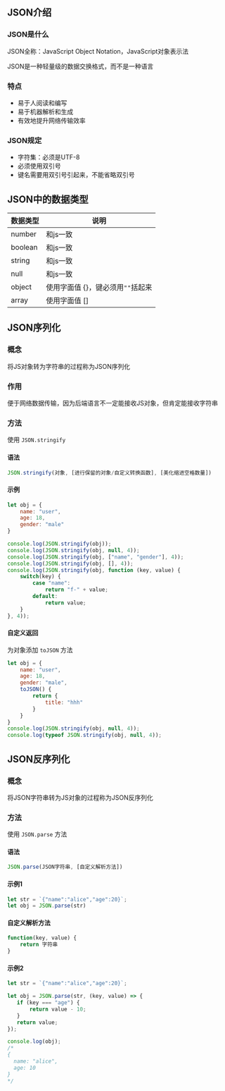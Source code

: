 ## JSON介绍

### JSON是什么

JSON全称：JavaScript Object Notation，JavaScript对象表示法

JSON是一种轻量级的数据交换格式，而不是一种语言

### 特点

* 易于人阅读和编写
* 易于机器解析和生成
* 有效地提升网络传输效率

### JSON规定

* 字符集：必须是UTF-8
* 必须使用双引号
* 键名需要用双引号引起来，不能省略双引号



## JSON中的数据类型

| 数据类型 | 说明                              |
| -------- | --------------------------------- |
| number   | 和js一致                          |
| boolean  | 和js一致                          |
| string   | 和js一致                          |
| null     | 和js一致                          |
| object   | 使用字面值 {}，键必须用`""`括起来 |
| array    | 使用字面值 []                     |



## JSON序列化

### 概念

将JS对象转为字符串的过程称为JSON序列化

### 作用

便于网络数据传输，因为后端语言不一定能接收JS对象，但肯定能接收字符串

### 方法

使用 `JSON.stringify`

#### 语法

```js
JSON.stringify(对象, [进行保留的对象/自定义转换函数], [美化缩进空格数量])
```

#### 示例

```js
let obj = {
    name: "user",
    age: 18,
    gender: "male"
}

console.log(JSON.stringify(obj));
console.log(JSON.stringify(obj, null, 4));
console.log(JSON.stringify(obj, ["name", "gender"], 4));
console.log(JSON.stringify(obj, [], 4));
console.log(JSON.stringify(obj, function (key, value) {
    switch(key) {
        case "name": 
            return "f-" + value;
        default:
            return value;
    }
}, 4));
```

#### 自定义返回

为对象添加 `toJSON` 方法

```js
let obj = {
    name: "user",
    age: 18,
    gender: "male",
    toJSON() {
        return {
            title: "hhh"
        }
    }
}
console.log(JSON.stringify(obj, null, 4));
console.log(typeof JSON.stringify(obj, null, 4));
```



## JSON反序列化

### 概念

将JSON字符串转为JS对象的过程称为JSON反序列化

### 方法

使用 `JSON.parse` 方法

#### 语法

```js
JSON.parse(JSON字符串, [自定义解析方法])
```

#### 示例1

```js
let str = `{"name":"alice","age":20}`;
let obj = JSON.parse(str)
```

#### 自定义解析方法

```js
function(key, value) {
    return 字符串
}
```

#### 示例2

```js
let str = `{"name":"alice","age":20}`;

let obj = JSON.parse(str, (key, value) => {
   if (key === "age") {
       return value - 10;
   }
   return value;
});

console.log(obj);
/*
{
  name: "alice",
  age: 10
}
*/
```